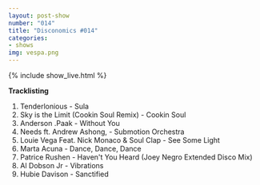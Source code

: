 ```yaml
---
layout: post-show
number: "014"
title: "Disconomics #014"
categories:
- shows
img: vespa.png
---
```


{% include show_live.html %}

**Tracklisting**

1. Tenderlonious - Sula
1. Sky is the Limit (Cookin Soul Remix) - Cookin Soul
1. Anderson .Paak - Without You
1. Needs ft. Andrew Ashong, - Submotion Orchestra
1. Louie Vega Feat. Nick Monaco & Soul Clap - See Some Light
1. Marta Acuna - Dance, Dance, Dance
1. Patrice Rushen - Haven't You Heard (Joey Negro Extended Disco Mix)
1. Al Dobson Jr - Vibrations
1. Hubie Davison - Sanctified
